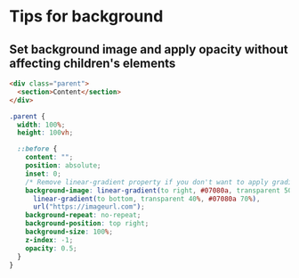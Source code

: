 # Tips for background

## Set background image and apply opacity without affecting children's elements

```html
<div class="parent">
  <section>Content</section>
</div>
```

```css
.parent {
  width: 100%;
  height: 100vh;

  ::before {
    content: "";
    position: absolute;
    inset: 0;
    /* Remove linear-gradient property if you don't want to apply gradient */
    background-image: linear-gradient(to right, #07080a, transparent 50%),
      linear-gradient(to bottom, transparent 40%, #07080a 70%),
      url("https://imageurl.com");
    background-repeat: no-repeat;
    background-position: top right;
    background-size: 100%;
    z-index: -1;
    opacity: 0.5;
  }
}
```
